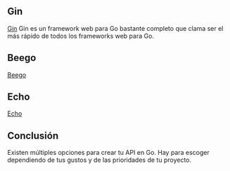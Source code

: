 ## Gin

[Gin](https://github.com/gin-gonic/gin)
Gin es un framework web para Go bastante completo que clama ser el más rápido de todos los frameworks web para Go.

## Beego


[Beego](https://beego.me/)

## Echo

[Echo](https://echo.labstack.com/)

## Conclusión

Existen múltiples opciones para crear tu API en Go. Hay para escoger dependiendo de tus gustos y de las prioridades de tu proyecto.
